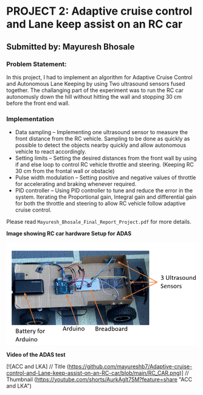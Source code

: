 # PROJECT 2:  Adaptive cruise control and Lane keep assist on an RC car
## Submitted by: Mayuresh Bhosale

### Problem Statement:
In this project, I had to implement an algorithm for Adaptive Cruise Control and Autonomous Lane Keeping by using Two ultrasound sensors fused together. The challanging part of the experiment was to run the RC car autonomusly down the hill without hitting the wall and stopping 30 cm before the front end wall.

### Implementation
- Data sampling – Implementing one ultrasound sensor to measure the front distance from the RC vehicle. Sampling to be done as quickly as possible to detect the objects nearby quickly and allow autonomous vehicle to react accordingly.
- Setting limits – Setting the desired distances from the front wall by using if and else loop to control RC vehicle throttle and steering. (Keeping RC 30 cm from the frontal wall or obstacle)
- Pulse width modulation – Setting positive and negative values of throttle for accelerating and braking whenever required.
- PID controller – Using PID controller to tune and reduce the error in the system. Iterating the Proportional gain, Integral gain and differential gain for both the throttle and steering to allow RC vehicle follow adaptive cruise control.

Please read `Mayuresh_Bhosale_Final_Report_Project.pdf` for more details.

**Image showing RC car hardware Setup for ADAS**

![](https://github.com/mayureshb7/Adaptive-cruise-control-and-Lane-keep-assist-on-an-RC-car/blob/main/RC_CAR.png)

**Video of the ADAS test**

[![ACC and LKA]          // Title
(https://github.com/mayureshb7/Adaptive-cruise-control-and-Lane-keep-assist-on-an-RC-car/blob/main/RC_CAR.png)] // Thumbnail
(https://youtube.com/shorts/AurkAglt75M?feature=share "ACC and LKA")